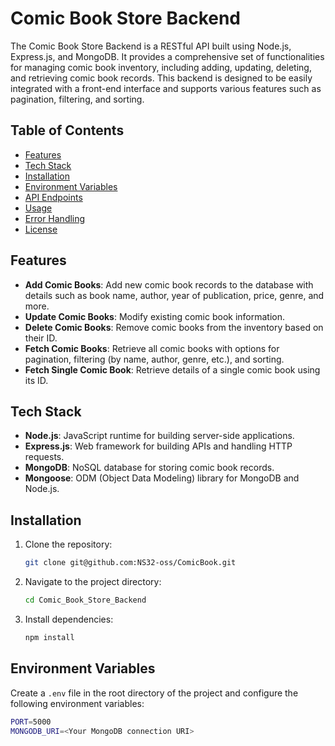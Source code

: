 # Comic Book Store Backend

The Comic Book Store Backend is a RESTful API built using Node.js, Express.js, and MongoDB. It provides a comprehensive set of functionalities for managing comic book inventory, including adding, updating, deleting, and retrieving comic book records. This backend is designed to be easily integrated with a front-end interface and supports various features such as pagination, filtering, and sorting.

## Table of Contents

- [Features](#features)
- [Tech Stack](#tech-stack)
- [Installation](#installation)
- [Environment Variables](#environment-variables)
- [API Endpoints](#api-endpoints)
- [Usage](#usage)
- [Error Handling](#error-handling)
- [License](#license)

## Features

- **Add Comic Books**: Add new comic book records to the database with details such as book name, author, year of publication, price, genre, and more.
- **Update Comic Books**: Modify existing comic book information.
- **Delete Comic Books**: Remove comic books from the inventory based on their ID.
- **Fetch Comic Books**: Retrieve all comic books with options for pagination, filtering (by name, author, genre, etc.), and sorting.
- **Fetch Single Comic Book**: Retrieve details of a single comic book using its ID.

## Tech Stack

- **Node.js**: JavaScript runtime for building server-side applications.
- **Express.js**: Web framework for building APIs and handling HTTP requests.
- **MongoDB**: NoSQL database for storing comic book records.
- **Mongoose**: ODM (Object Data Modeling) library for MongoDB and Node.js.

## Installation

1. Clone the repository:
   ```bash
   git clone git@github.com:NS32-oss/ComicBook.git
2. Navigate to the project directory:
    ```bash
    cd Comic_Book_Store_Backend
3. Install dependencies:
    ```bash
    npm install

## Environment Variables

Create a `.env` file in the root directory of the project and configure the following environment variables:

```bash
PORT=5000
MONGODB_URI=<Your MongoDB connection URI>




